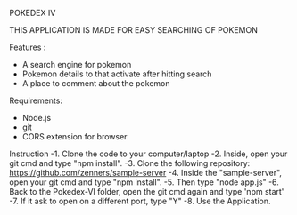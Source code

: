 POKEDEX IV

THIS APPLICATION IS MADE FOR EASY SEARCHING OF POKEMON

Features :
- A search engine for pokemon
- Pokemon details to that activate after hitting search
- A place to comment about the pokemon

Requirements:
- Node.js
- git
- CORS extension for browser

Instruction
-1. Clone the code to your computer/laptop
-2. Inside, open your git cmd and type "npm install".
-3. Clone the following repository: https://github.com/zenners/sample-server
-4. Inside the "sample-server", open your git cmd and type "npm install".
-5. Then type "node app.js"
-6. Back to the Pokedex-VI folder, open the git cmd again and type 'npm start'
-7. If it ask to open on a different port, type "Y"
-8. Use the Application.


